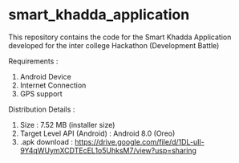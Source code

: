 # smart_khadda_application
This repository contains the code for the Smart Khadda Application developed for the inter college Hackathon (Development Battle)

Requirements :

1. Android Device
2. Internet Connection
3. GPS support

Distribution Details : 

1. Size : 7.52 MB (installer size)
2. Target Level API (Android) : Android 8.0 (Oreo)
3. .apk download : https://drive.google.com/file/d/1DL-uIl-9Y4qWUymXCDTEcEL1o5UhksM7/view?usp=sharing
